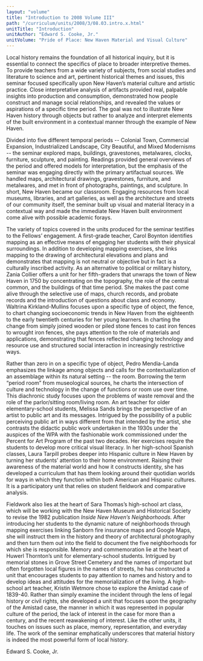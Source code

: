 ```yaml
---
layout: "volume"
title: "Introduction to 2008 Volume III"
path: "/curriculum/units/2008/3/08.03.intro.x.html"
unitTitle: "Introduction"
unitAuthor: "Edward S. Cooke, Jr."
unitVolume: "Pride of Place: New Haven Material and Visual Culture"
---
```

<body>
<p>
Local history remains the foundation of all historical inquiry, but it is essential to connect the specifics of place to broader interpretive themes. To provide teachers from a wide variety of subjects, from social studies and literature to science and art, pertinent historical themes and issues, this seminar focused specifically upon New Haven’s material culture and artistic practice. Close interpretative analysis of artifacts provided real, palpable insights into production and consumption, demonstrated how people construct and manage social relationships, and revealed the values or aspirations of a specific time period. The goal was not to illustrate New Haven history through objects but rather to analyze and interpret elements of the built environment in a contextual manner through the example of New Haven.
</p>
<p>
Divided into five different temporal periods -- Colonial Town, Commercial Expansion, Industrialized Landscape, City Beautiful, and Mixed Modernisms -- the seminar explored maps, buildings, gravestones, metalwares, clocks, furniture, sculpture, and painting. Readings provided general overviews of the period and offered models for interpretation, but the emphasis of the seminar was engaging directly with the primary artifactual sources. We handled maps, architectural drawings, gravestones, furniture, and metalwares, and met in front of photographs, paintings, and sculpture. In short, New Haven became our classroom. Engaging resources from local museums, libraries, and art galleries, as well as the architecture and streets of our community itself, the seminar built up visual and material literacy in a contextual way and made the immediate New Haven built environment come alive with possible academic forays.
</p>
<p>
The variety of topics covered in the units produced for the seminar testifies to the Fellows’ engagement. A first-grade teacher, Carol Boynton identifies mapping as an effective means of engaging her students with their physical surroundings. In addition to developing mapping exercises, she links mapping to the drawing of architectural elevations and plans and demonstrates that mapping is not neutral or objective but in fact is a culturally inscribed activity. As an alternative to political or military history, Zania Collier offers a unit for her fifth-graders that unwraps the town of New Haven in 1750 by concentrating on the topography, the role of the central common, and the buildings of that time period. She makes the past come alive through the selective use of maps, church records, and probate records and the introduction of questions about class and economy. Waltrina Kirkland-Mullins focuses upon a specific type of object, the fence, to chart changing socioeconomic trends in New Haven from the eighteenth to the early twentieth centuries for her young learners. In charting the change from simply joined wooden or piled stone fences to cast iron fences to wrought iron fences, she pays attention to the role of materials and applications, demonstrating that fences reflected changing technology and resource use and structured social interaction in increasingly restrictive ways.
</p>
<p>
Rather than zero in on a specific type of object, Pedro Mendia-Landa emphasizes the linkage among objects and calls for the contextualization of an assemblage within its natural setting -- the room. Borrowing the term “period room” from museological sources, he charts the intersection of culture and technology in the change of functions or room use over time. This diachronic study focuses upon the problems of waste removal and the role of the parlor/sitting room/living room. An art teacher for older elementary-school students, Melissa Sands brings the perspective of an artist to public art and its messages. Intrigued by the possibility of a public perceiving public art in ways different from that intended by the artist, she contrasts the didactic public work undertaken in the 1930s under the auspices of the WPA with the fashionable work commissioned under the Percent for Art Program of the past two decades. Her exercises require the students to develop more critical visual literacy. In her high-school Spanish classes, Laura Tarpill probes deeper into Hispanic culture in New Haven by turning her students’ attention to their home environment. Raising their awareness of the material world and how it constructs identity, she has developed a curriculum that has them looking around their quotidian worlds for ways in which they function within both American and Hispanic cultures. It is a participatory unit that relies on student fieldwork and comparative analysis.
</p>
<p>
Fieldwork also lies at the heart of Sara Thomas’s high-school art class, which will be working with the New Haven Museum and Historical Society to revise the 1982 publication
<i>
Inside New Haven’s Neighborhoods.
</i>
After introducing her students to the dynamic nature of neighborhoods through mapping exercises linking Sanborn fire insurance maps and Google Maps, she will instruct them in the history and theory of architectural photography and then turn them out into the field to document the five neighborhoods for which she is responsible. Memory and commemoration lie at the heart of Huwerl Thornton’s unit for elementary-school students. Intrigued by memorial stones in Grove Street Cemetery and the names of important but often forgotten local figures in the names of streets, he has constructed a unit that encourages students to pay attention to names and history and to develop ideas and attitudes for the memorialization of the living. A high-school art teacher, Kristin Wetmore chose to explore the Amistad case of 1839-40. Rather than simply examine the incident through the lens of legal history or civil rights, she developed a unit that focuses upon the geography of the Amistad case, the manner in which it was represented in popular culture of the period, the lack of interest in the case for more than a century, and the recent reawakening of interest. Like the other units, it touches on issues such as place, memory, representation, and everyday life. The work of the seminar emphatically underscores that material history is indeed the most powerful form of local history.
</p>
<p>
Edward S. Cooke, Jr.
</p>
</body>